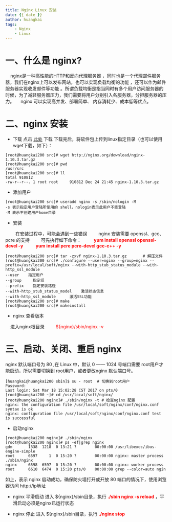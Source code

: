 ```yaml
---
title: Nginx Linux 安装
date: {{ date }}
author: huangkai
tags:
    - Nginx
    - Linux
---
```

# 一、什么是 nginx? #
&nbsp;&nbsp;&nbsp;&nbsp;nginx是一种高性能的HTTP和反向代理服务器 ，同时也是一个代理邮件服务器，我们在nginx上可以发布网站，也可以实现负载均衡的功能 ，还可以作为邮件服务器实现收发邮件等功能 。所谓负载均衡是指当同时有多个用户访问服务器的时候，为了减轻服务器压力，我们需要将用户分别引入各服务器，分担服务器的压力。
&nbsp;&nbsp;&nbsp;&nbsp;nginx 可以实现高并发、部署简单、 内存消耗少、成本低等优点。

# 二、nginx 安装 #
- 下载
点击 [此处](http://nginx.org/en/download.html) 下载
下载完后，将软件包上传到linux指定目录（也可以使用 wget下载，如下）：
```
[root@huangkai200 src]# wget http://nginx.org/download/nginx-1.10.3.tar.gz
[root@huangkai200 src]# pwd
/usr/src
[root@huangkai200 src]# ll
total 910812
-rw-r--r--. 1 root root     910812 Dec 24 21:45 nginx-1.10.3.tar.gz
```
- 添加用户
```
[root@huangkai200 src]# useradd nginx -s /sbin/nologin -M	
-s 表示指定用户登陆所使用的 shell，nologin表示此用户不能登陆 
-M 表示不创建用户home目录
```

- 安装

&nbsp;&nbsp;&nbsp;&nbsp;&nbsp;&nbsp;&nbsp;&nbsp;在安装过程中，可能会遇到一些错误
&nbsp;&nbsp;&nbsp;&nbsp;&nbsp;&nbsp;&nbsp;&nbsp;nginx 安装需要 openssl、gcc、pcre  的支持
&nbsp;&nbsp;&nbsp;&nbsp;&nbsp;&nbsp;&nbsp;&nbsp;可先执行如下命令：
&nbsp;&nbsp;&nbsp;&nbsp;&nbsp;&nbsp;&nbsp;&nbsp;&nbsp;<font color="red">**yum install openssl openssl-devel -y**</font>
&nbsp;&nbsp;&nbsp;&nbsp;&nbsp;&nbsp;&nbsp;&nbsp;&nbsp;<font color="red">**yum install pcre pcre-devel gcc-c++ -y**</font>

```
[root@huangkai200 src]# tar -zxvf nginx-1.10.3.tar.gz		# 解压文件
[root@huangkai200 src]# ./configure --user=nginx --group=nginx --prefix=/usr/local/soft/nginx --with-http_stub_status_module --with-http_ssl_module
--user 	  指定用户
--group  	指定组
--prefix 	指定安装路径
--with-http_stub_status_model    激活状态信息
--with-http_ssl_module      激活SSL功能   
[root@huangkai200 src]# make
[root@huangkai200 src]# makeinstall
```
- nginx 查看版本

&nbsp;&nbsp;&nbsp;&nbsp;进入nginx根目录 
&nbsp;&nbsp;&nbsp;&nbsp;&nbsp;&nbsp;&nbsp;&nbsp;<font color="red">${nginx}/sbin/nginx -v</font>

# 三、启动、关闭、重启 nginx #
nginx 默认端口号为 80 ,在 Linux 中，默认 0 —— 1024 号端口需要 root用户才能启动，所以需要切换到 root用户，或者更改nginx 默认端口号。
```
[huangkai@huangkai200 sbin]$ su - root  # 切换到root用户
Password: 
Last login: Sat Mar 18 15:02:28 CST 2017 on pts/0
[root@huangkai200 ~]# cd /usr/local/soft/nginx/
[root@huangkai200 nginx]# ./sbin/nginx -t # 检查nginx 配置
nginx: the configuration file /usr/local/soft/nginx/conf/nginx.conf syntax is ok
nginx: configuration file /usr/local/soft/nginx/conf/nginx.conf test is successful
```

- 启动nginx
```
[root@huangkai200 nginx]# ./sbin/nginx 
[root@huangkai200 nginx]# ps -ef|grep nginx
gdm       1338  1218  0 13:21 ?        00:00:00 /usr/libexec/ibus-engine-simple
root      6597     1  0 15:20 ?        00:00:00 nginx: master process ./sbin/nginx
nginx     6598  6597  0 15:20 ?        00:00:00 nginx: worker process
root      6610  6474  0 15:20 pts/0    00:00:00 grep --color=auto ngin
```
如上，表示 nginx 启动成功，确保防火墙打开或开放 80 端口的情况下，使用浏览器访问 http://ip地址

- nginx 平滑启动
进入 ${nginx}/sbin目录，执行 <font color="red">**./sbin nginx -s reload**</font> ，平滑启动必须是nginx已运行状态

- nginx 停止
 进入 ${nginx}/sbin目录，执行 <font color="red">**./nginx stop**</font>

